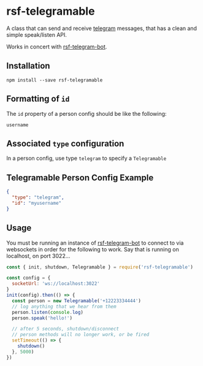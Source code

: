 # rsf-telegramable

A class that can send and receive [telegram](https://telegram.org/) messages,
that has a clean and simple speak/listen API.

Works in concert with [rsf-telegram-bot](https://github.com/rapid-sensemaking-framework/rsf-telegram-bot).

## Installation
`npm install --save rsf-telegramable`

## Formatting of `id`

The `id` property of a person config should be like the following:

`username`

## Associated `type` configuration

In a person config, use type `telegram` to specify a `Telegramable`

## Telegramable Person Config Example

```json
{
  "type": "telegram",
  "id": "myusername"
}
```


## Usage

You must be running an instance of [rsf-telegram-bot](https://github.com/rapid-sensemaking-framework/rsf-telegram-bot) to connect to via websockets in order for the following to work. Say that is running on localhost, on port 3022...

```javascript
const { init, shutdown, Telegramable } = require('rsf-telegramable')

const config = {
  socketUrl: 'ws://localhost:3022'
}
init(config).then(() => {
  const person = new Telegramable('+12223334444')
  // log anything that we hear from them
  person.listen(console.log)
  person.speak('hello!')

  // after 5 seconds, shutdown/disconnect
  // person methods will no longer work, or be fired
  setTimeout(() => {
    shutdown()
  }, 5000)
})

```